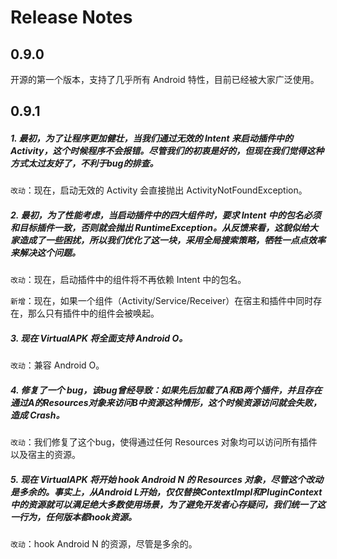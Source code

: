 # Release Notes

## 0.9.0
开源的第一个版本，支持了几乎所有 Android 特性，目前已经被大家广泛使用。

## 0.9.1
##### 1. 最初，为了让程序更加健壮，当我们通过无效的 Intent 来启动插件中的 Activity，这个时候程序不会报错。尽管我们的初衷是好的，但现在我们觉得这种方式太过友好了，不利于bug的排查。

```改动```：现在，启动无效的 Activity 会直接抛出 ActivityNotFoundException。

##### 2. 最初，为了性能考虑，当启动插件中的四大组件时，要求 Intent 中的包名必须和目标插件一致，否则就会抛出 RuntimeException。从反馈来看，这貌似给大家造成了一些困扰，所以我们优化了这一块，采用全局搜索策略，牺牲一点点效率来解决这个问题。

```改动```：现在，启动插件中的组件将不再依赖 Intent 中的包名。

```新增```：现在，如果一个组件（Activity/Service/Receiver）在宿主和插件中同时存在，那么只有插件中的组件会被唤起。

##### 3. 现在 VirtualAPK 将全面支持 Android O。

```改动```：兼容 Android O。

##### 4. 修复了一个 bug，该bug曾经导致：如果先后加载了A和B两个插件，并且存在通过A的Resources对象来访问B中资源这种情形，这个时候资源访问就会失败，造成 Crash。

```改动```：我们修复了这个bug，使得通过任何 Resources 对象均可以访问所有插件以及宿主的资源。

##### 5. 现在 VirtualAPK 将开始 hook Android N 的 Resources 对象，尽管这个改动是多余的。事实上，从Android L开始，仅仅替换ContextImpl和PluginContext中的资源就可以满足绝大多数使用场景，为了避免开发者心存疑问，我们统一了这一行为，任何版本都hook资源。

```改动```：hook Android N 的资源，尽管是多余的。